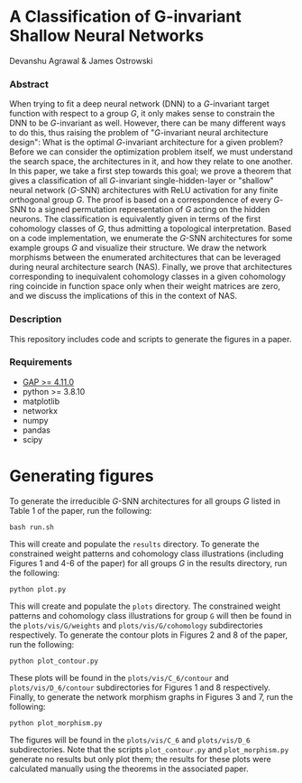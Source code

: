 # A Classification of G-invariant Shallow Neural Networks
Devanshu Agrawal & James Ostrowski

### Abstract

When trying to fit a deep neural network (DNN) to a $G$-invariant target function with respect to a group $G$, it only makes sense to constrain the DNN to be $G$-invariant as well. 
However, there can be many different ways to do this, thus raising the problem of "$G$-invariant neural architecture design": 
What is the optimal $G$-invariant architecture for a given problem? 
Before we can consider the optimization problem itself, we must understand the search space, the architectures in it, and how they relate to one another. 
In this paper, we take a first step towards this goal; 
we prove a theorem that gives a classification of all $G$-invariant single-hidden-layer or "shallow" neural network ($G$-SNN) architectures with ReLU activation for any finite orthogonal group $G$. 
The proof is based on a correspondence of every $G$-SNN to a signed permutation representation of $G$ acting on the hidden neurons. 
The classification is equivalently given in terms of the first cohomology classes of $G$, thus admitting a topological interpretation. 
Based on a code implementation, we enumerate the $G$-SNN architectures for some example groups $G$ and visualize their structure. 
We draw the network morphisms between the enumerated architectures that can be leveraged during neural architecture search (NAS). 
Finally, we prove that architectures corresponding to inequivalent cohomology classes in a given cohomology ring coincide in function space only when their weight matrices are zero, and we discuss the implications of this in the context of NAS.

### Description

This repository includes code and scripts to generate the figures in a paper.


### Requirements

- [GAP >= 4.11.0](https://www.gap-system.org/Releases/4.11.0.html)
- python >= 3.8.10
- matplotlib
- networkx
- numpy
- pandas
- scipy


# Generating figures

To generate the irreducible $G$-SNN architectures for all groups $G$ listed in Table 1 of the paper, run the following:

    bash run.sh

This will create and populate the `results` directory. 
To generate the constrained weight patterns and cohomology class illustrations (including Figures 1 and 4-6 of the paper) for all groups $G$ in the results directory, run the following:

    python plot.py

This will create and populate the `plots` directory. 
The constrained weight patterns and cohomology class illustrations for group `G` will then be found in the `plots/vis/G/weights` and `plots/vis/G/cohomology` subdirectories respectively. 
To generate the contour plots in Figures 2 and 8 of the paper, run the following:

    python plot_contour.py

These plots will be found in the `plots/vis/C_6/contour` and `plots/vis/D_6/contour` subdirectories for Figures 1 and 8 respectively. 
Finally, to generate the network morphism graphs in Figures 3 and 7, run the following:

    python plot_morphism.py

The figures will be found in the `plots/vis/C_6` and `plots/vis/D_6` subdirectories. 
Note that the scripts `plot_contour.py` and `plot_morphism.py` generate no results but only plot them; 
the results for these plots were calculated manually using the theorems in the associated paper.
